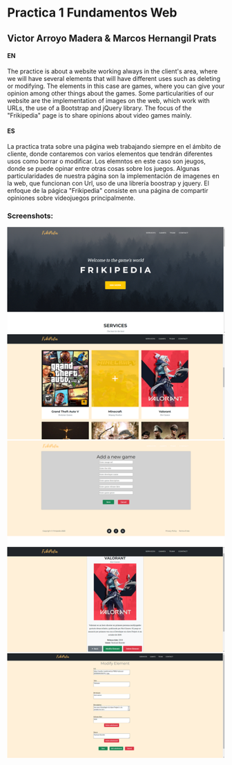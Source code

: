 # Practica 1 Fundamentos Web
## Victor Arroyo Madera & Marcos Hernangil Prats

#### EN
The practice is about a website working always in the client's area, where we will have several elements that will have different uses such as deleting or modifying. The elements in this case are games, where you can give your opinion among other things about the games.
Some particularities of our website are the implementation of images on the web, which work with URLs, the use of a Bootstrap and jQuery library.
The focus of the "Frikipedia" page is to share opinions about video games mainly.

#### ES
La practica trata sobre una página web trabajando siempre en el ámbito de cliente, donde contaremos con varios elementos que tendrán diferentes usos como borrar o modificar. Los elemntos en este caso son jeugos, donde se puede opinar entre otras cosas sobre los juegos. 
Algunas particularidades de nuestra página son la implementación de imagenes en la web, que funcionan con Url, uso de una librería boostrap y jquery.
El enfoque de la págica "Frikipedia" consiste en una página de compartir opiniones sobre videojuegos principalmente. 


### Screenshots:

![Alt text](/img/screenshot1.png)
![Alt text](/img/screenshot2.png)
![Alt text](/img/screenshot3.png)
![Alt text](/img/screenshot4.png)
![Alt text](/img/screenshot5.png)
